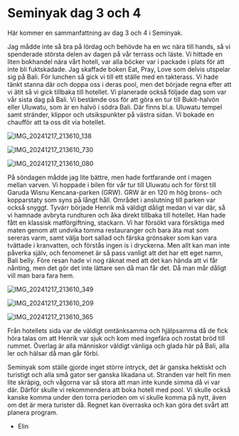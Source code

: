 # Seminyak dag 3 och 4

Här kommer en sammanfattning av dag 3 och 4 i Seminyak. 

Jag mådde inte så bra på lördag och behövde ha en wc nära till hands, så vi spenderade största delen av dagen på vår terrass och läste. Vi hittade en liten bokhandel nära vårt hotell, var alla böcker var i packade i plats för att inte bli fuktskadade. Jag skaffade boken Eat, Pray, Love som delvis utspelar sig på Bali. För lunchen så gick vi till ett ställe med en takterass. Vi hade tänkt stanna där och doppa oss i deras pool, men det började regna efter att vi ätit så vi gick tillbaka till hotellet. Vi planerade också följade dag som var vår sista dag på Bali. Vi bestämde oss för att göra en tur till Bukit-halvön eller Uluwatu, som är en halvö i södra Bali. Där finns bl.a. Uluwatu tempel samt stränder, klippor och utsikspunkter på västra sidan. Vi bokade en chaufför att ta oss dit via hotellet. 


![IMG_20241217_213610_138](https://github.com/user-attachments/assets/2f000423-5fa2-4389-a8c2-b973b9f08c4a)


![IMG_20241217_213610_730](https://github.com/user-attachments/assets/23d4b721-0b96-4619-9849-145a83079ab9)


![IMG_20241217_213610_080](https://github.com/user-attachments/assets/ebb139da-92f9-4e9d-bb1a-ad5f73e1a3a9)


På söndagen mådde jag lite bättre, men hade fortfarande ont i magen mellan varven. Vi hoppade i bilen för vår tur till Uluwatu och for först till Garuda Wisnu Kencana-parken (GRW). GRW är en 120 m hög brons- och kopparstaty som syns på långt håll. Området i anslutning till parken var också snyggt. Tyvärr började Henrik må väldigt dåligt medan vi var där, så vi hamnade avbryta rundturen och åka direkt tillbaka till hotellet. Han hade fått en klassisk matförgiftning, stackarn. Vi har försökt vara försiktiga med maten genom att undvika tomma restauranger och bara äta mat som sereras varm, samt välja bort sallad och färska grönsaker som kan vara tvättade i kranvatten, och förstås ingen is i dryckerna. Men allt kan man inte påverka själv, och fenomenet är så pass vanligt att det har ett eget namn, Bali belly. Före resan hade vi nog räknat med att det kan hända att vi får nånting, men det gör det inte lättare sen då man får det. Då man mår dåligt vill man bara fara hem. 

![IMG_20241217_213610_349](https://github.com/user-attachments/assets/fd18c560-4fb9-4be9-8bae-edaccfc0a134)

![IMG_20241217_213610_209](https://github.com/user-attachments/assets/c1034175-9b81-4e93-97e3-f0150b349d9e)

![IMG_20241217_213610_365](https://github.com/user-attachments/assets/aa29a5c7-315a-46bb-b65b-cdcfff3e3c9f)


Från hotellets sida var de väldigt omtänksamma och hjälpsamma då de fick höra talas om att Henrik var sjuk och kom med ingefära och rostat bröd till rummet. Överlag är alla människor väldigt vänliga och glada här på Bali, alla ler och hälsar då man går förbi. 

Seminyak som ställe gjorde inget större intryck, det är ganska hektiskt och turistigt och alla små gator ser ganska likadana ut. Stranden var helt fin men lite skräpig, och vågorna var så stora att man inte kunde simma då vi var där. Därför skulle vi rekommendera att boka hotell med pool. Vi skulle också kanske komma under den torra perioden om vi skulle komma på nytt, även om det är mera turister då. Regnet kan överraska och kan göra det svårt att planera program. 

- Elin
